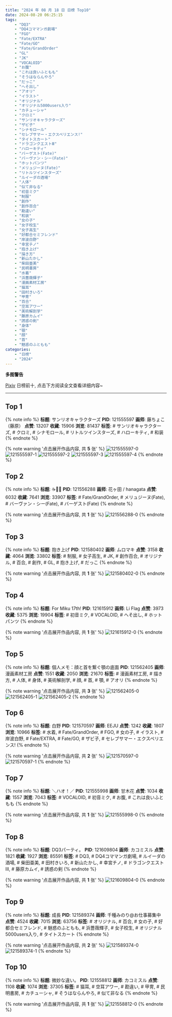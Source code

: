 ```yaml
---
title: "2024 年 08 月 18 日 日榜 Top10"
date: 2024-08-20 06:25:15
tags:
    - "DQ3"
    - "DQ4コママンガ劇場"
    - "FGO"
    - "Fate/EXTRA"
    - "Fate/GO"
    - "Fate/GrandOrder"
    - "GL"
    - "JK"
    - "VOCALOID"
    - "お腹"
    - "これは良いふともも"
    - "そうはならんやろ"
    - "だっこ"
    - "へそ出し"
    - "アオリ"
    - "イラスト"
    - "オリジナル"
    - "オリジナル5000users入り"
    - "カチューシャ"
    - "クロミ"
    - "サンリオキャラクターズ"
    - "ザビ子"
    - "シナモロール"
    - "セレブサマー・エクスペリエンス!"
    - "タイトスカート"
    - "ドラゴンクエストⅢ"
    - "ハローキティ"
    - "バーゲスト(Fate)"
    - "バーヴァン・シー(Fate)"
    - "ホットパンツ"
    - "メリュジーヌ(Fate)"
    - "リトルツインスターズ"
    - "ルイーダの酒場"
    - "人体"
    - "似て非なる"
    - "初音ミク"
    - "制服"
    - "創作"
    - "創作百合"
    - "勘違い"
    - "和装"
    - "女の子"
    - "女子校生"
    - "女子高生"
    - "好都合セミフレンド"
    - "岸波白野"
    - "幸宮チノ"
    - "抱き上げ"
    - "描き方"
    - "新山たかし"
    - "柴田亜美"
    - "民明書房"
    - "水着"
    - "浜薔薇輝子"
    - "漫画素材工房"
    - "猫耳"
    - "田村きいろ"
    - "甲冑"
    - "百合"
    - "空耳アワー"
    - "美術解剖学"
    - "藤原カムイ"
    - "誘惑の剣"
    - "身体"
    - "顎"
    - "顔"
    - "首"
    - "魅惑のふともも"
categories:
    - "日榜"
    - "2024"
---
```


<i class="fa fa-triangle-exclamation"></i>**多图警告**<i class="fa fa-triangle-exclamation"></i>

[Pixiv](https://www.pixiv.net/) 日榜前十, 点击下方阅读全文查看详细内容~

<!-- more -->

---

## Top 1

{% note info %}
**标题**: サンリオキャラクターズ
**PID**: 121555597 **画师**: 藤ちょこ（藤原）
**点赞**: 13207 **收藏**: 15906 **浏览**: 81437
**标签**: # サンリオキャラクターズ, # クロミ, # シナモロール, # リトルツインスターズ, # ハローキティ, # 和装
{% endnote %}

{% note warning '点击展开作品内容, 共 **5** 张' %}
![121555597-0](https://i.pixiv.re/img-original/img/2024/08/17/00/01/38/121555597_p0.png)
![121555597-1](https://i.pixiv.re/img-original/img/2024/08/17/00/01/38/121555597_p1.png)
![121555597-2](https://i.pixiv.re/img-original/img/2024/08/17/00/01/38/121555597_p2.png)
![121555597-3](https://i.pixiv.re/img-original/img/2024/08/17/00/01/38/121555597_p3.png)
![121555597-4](https://i.pixiv.re/img-original/img/2024/08/17/00/01/38/121555597_p4.png)
{% endnote %}

## Top 2

{% note info %}
**标题**: ☕🌸✨
**PID**: 121556288 **画师**: 花ヶ田 / hanagata
**点赞**: 6032 **收藏**: 7641 **浏览**: 33907
**标签**: # Fate/GrandOrder, # メリュジーヌ(Fate), # バーヴァン・シー(Fate), # バーゲスト(Fate)
{% endnote %}

{% note warning '点击展开作品内容, 共 **1** 张' %}
![121556288-0](https://i.pixiv.re/img-original/img/2024/08/17/00/15/36/121556288_p0.jpg)
{% endnote %}

## Top 3

{% note info %}
**标题**: 抱き上げ
**PID**: 121580402 **画师**: ムロマキ
**点赞**: 3158 **收藏**: 4064 **浏览**: 33802
**标签**: # 制服, # 女子高生, # JK, # 創作百合, # オリジナル, # 百合, # 創作, # GL, # 抱き上げ, # だっこ
{% endnote %}

{% note warning '点击展开作品内容, 共 **1** 张' %}
![121580402-0](https://i.pixiv.re/img-original/img/2024/08/17/20/21/41/121580402_p0.jpg)
{% endnote %}

## Top 4

{% note info %}
**标题**: For Miku 17th!
**PID**: 121615912 **画师**: Li Flag
**点赞**: 3973 **收藏**: 5375 **浏览**: 19904
**标签**: # 初音ミク, # VOCALOID, # へそ出し, # ホットパンツ
{% endnote %}

{% note warning '点击展开作品内容, 共 **1** 张' %}
![121615912-0](https://i.pixiv.re/img-original/img/2024/08/18/20/45/21/121615912_p0.jpg)
{% endnote %}

## Top 5

{% note info %}
**标题**: 個人メモ：顔と首を繋ぐ顎の底面
**PID**: 121562405 **画师**: 漫画素材工房
**点赞**: 1551 **收藏**: 2050 **浏览**: 21670
**标签**: # 漫画素材工房, # 描き方, # 人体, # 身体, # 美術解剖学, # 顔, # 首, # 顎, # アオリ
{% endnote %}

{% note warning '点击展开作品内容, 共 **3** 张' %}
![121562405-0](https://i.pixiv.re/img-original/img/2024/08/17/06/00/06/121562405_p0.jpg)
![121562405-1](https://i.pixiv.re/img-original/img/2024/08/17/06/00/06/121562405_p1.jpg)
![121562405-2](https://i.pixiv.re/img-original/img/2024/08/17/06/00/06/121562405_p2.jpg)
{% endnote %}

## Top 6

{% note info %}
**标题**: 白野
**PID**: 121570597 **画师**: EEJU
**点赞**: 1242 **收藏**: 1807 **浏览**: 10966
**标签**: # 水着, # Fate/GrandOrder, # FGO, # 女の子, # イラスト, # 岸波白野, # Fate/EXTRA, # Fate/GO, # ザビ子, # セレブサマー・エクスペリエンス!
{% endnote %}

{% note warning '点击展开作品内容, 共 **2** 张' %}
![121570597-0](https://i.pixiv.re/img-original/img/2024/08/17/13/58/02/121570597_p0.jpg)
![121570597-1](https://i.pixiv.re/img-original/img/2024/08/17/13/58/02/121570597_p1.jpg)
{% endnote %}

## Top 7

{% note info %}
**标题**: ＼ハオ！／
**PID**: 121555998 **画师**: 甘木花
**点赞**: 1034 **收藏**: 1557 **浏览**: 7043
**标签**: # VOCALOID, # 初音ミク, # お腹, # これは良いふともも
{% endnote %}

{% note warning '点击展开作品内容, 共 **1** 张' %}
![121555998-0](https://i.pixiv.re/img-original/img/2024/08/17/00/08/11/121555998_p0.jpg)
{% endnote %}

## Top 8

{% note info %}
**标题**: DQ3パーティ。
**PID**: 121609804 **画师**: カコミスル
**点赞**: 1821 **收藏**: 1927 **浏览**: 85591
**标签**: # DQ3, # DQ4コママンガ劇場, # ルイーダの酒場, # 柴田亜美, # 田村きいろ, # 新山たかし, # 幸宮チノ, # ドラゴンクエストⅢ, # 藤原カムイ, # 誘惑の剣
{% endnote %}

{% note warning '点击展开作品内容, 共 **1** 张' %}
![121609804-0](https://i.pixiv.re/img-original/img/2024/08/19/07/04/28/121609804_p0.jpg)
{% endnote %}

## Top 9

{% note info %}
**标题**: 成長
**PID**: 121589374 **画师**: 千種みのり@お仕事募集中
**点赞**: 4524 **收藏**: 7015 **浏览**: 63756
**标签**: # オリジナル, # 百合, # 女の子, # 好都合セミフレンド, # 魅惑のふともも, # 浜薔薇輝子, # 女子校生, # オリジナル5000users入り, # タイトスカート
{% endnote %}

{% note warning '点击展开作品内容, 共 **2** 张' %}
![121589374-0](https://i.pixiv.re/img-original/img/2024/08/18/00/16/53/121589374_p0.jpg)
![121589374-1](https://i.pixiv.re/img-original/img/2024/08/18/00/16/53/121589374_p1.jpg)
{% endnote %}

## Top 10

{% note info %}
**标题**: 微妙な違い。
**PID**: 121558812 **画师**: カコミスル
**点赞**: 1108 **收藏**: 1074 **浏览**: 37305
**标签**: # 猫耳, # 空耳アワー, # 勘違い, # 甲冑, # 民明書房, # カチューシャ, # そうはならんやろ, # 似て非なる
{% endnote %}

{% note warning '点击展开作品内容, 共 **1** 张' %}
![121558812-0](https://i.pixiv.re/img-original/img/2024/08/17/01/46/12/121558812_p0.jpg)
{% endnote %}

